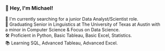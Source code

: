 ### 👋 Hey, I'm Michael!

🔭 I'm currently searching for a junior Data Analyst/Scientist role.<br/>
🏫 Graduating Senior in Linguistics at The University of Texas at Austin with a minor in Computer Science & Focus on Data Science.<br/>
🛠️ Proficient in Python, Basic Tableau, Basic Excel, Statistics.<br/>
📚 Learning SQL, Advanced Tableau, Advanced Excel.<br/>
